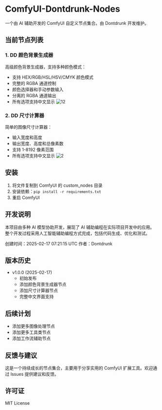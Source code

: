 # ComfyUI-Dontdrunk-Nodes

一个由 AI 辅助开发的 ComfyUI 自定义节点集合。由 Dontdrunk 开发维护。

## 当前节点列表

### 1. DD 颜色背景生成器
高级颜色背景生成器，支持多种颜色模式：
- 支持 HEX/RGB/HSL/HSV/CMYK 颜色模式
- 完整的 RGBA 通道控制
- 颜色选择器和手动参数输入
- 分离的 RGBA 通道输出
- 所有选项支持中文显示
![12](https://github.com/user-attachments/assets/8448268a-7f61-477e-9539-3102814843fb)



### 2. DD 尺寸计算器
简单的图像尺寸计算器：
- 输入宽度和高度
- 输出宽度、高度和总像素数
- 支持 1-8192 像素范围
- 所有选项支持中文显示
![2](https://github.com/user-attachments/assets/6f7d2e82-deec-4d21-b5be-87650db0357f)

## 安装

1. 将文件复制到 ComfyUI 的 custom_nodes 目录
2. 安装依赖：`pip install -r requirements.txt`
3. 重启 ComfyUI

## 开发说明

本项目由多种 AI 模型协助开发，展现了 AI 辅助编程在实际项目开发中的应用。整个开发过程采用人工智能辅助编程方式完成，包括代码生成、优化和测试。

创建时间：2025-02-17 07:21:15 UTC
作者：Dontdrunk

## 版本历史

- v1.0.0 (2025-02-17)
  - 初始发布
  - 添加颜色背景生成器节点
  - 添加尺寸计算器节点
  - 完整中文界面支持

## 后续计划

- 添加更多图像处理节点
- 添加更多工具类节点
- 添加工作流辅助节点

## 反馈与建议

这是一个持续成长的节点集合，主要用于分享实用的 ComfyUI 扩展工具。欢迎通过 Issues 提供建议和反馈。

## 许可证

MIT License
